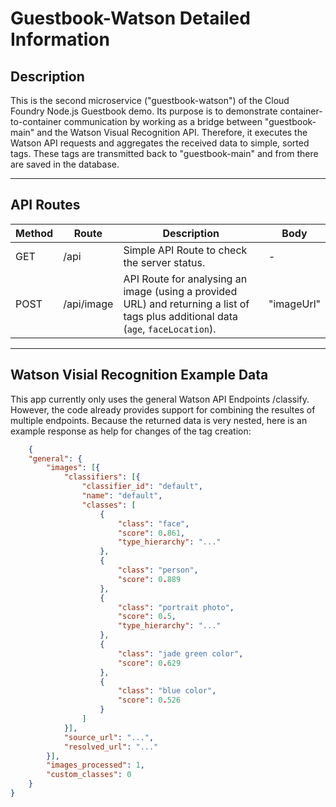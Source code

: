 # Guestbook-Watson Detailed Information

## Description
This is the second microservice ("guestbook-watson") of the Cloud Foundry Node.js Guestbook demo. Its purpose is to demonstrate container-to-container communication by working as a bridge between "guestbook-main" and the Watson Visual Recognition API. Therefore, it executes the Watson API requests and aggregates the received data to simple, sorted tags. These tags are transmitted back to "guestbook-main" and from there are saved in the database.
___
## API Routes

Method | Route | Description | Body
--- | --- | --- | ---
GET | /api | Simple API Route to check the server status. | -
POST | /api/image | API Route for analysing an image (using a provided URL) and returning a list of tags plus additional data (`age`, `faceLocation`). | "imageUrl"

___
## Watson Visial Recognition Example Data

This app currently only uses the general Watson API Endpoints /classify. However, the code already provides support for combining the resultes of multiple endpoints. Because the returned data is very nested, here is an example response as help for changes of the tag creation:

```json
    {
    "general": {
        "images": [{
            "classifiers": [{
                "classifier_id": "default",
                "name": "default",
                "classes": [
                    {
                        "class": "face",
                        "score": 0.861,
                        "type_hierarchy": "..."
                    },
                    {
                        "class": "person",
                        "score": 0.889
                    },
                    {
                        "class": "portrait photo",
                        "score": 0.5,
                        "type_hierarchy": "..."
                    },
                    {
                        "class": "jade green color",
                        "score": 0.629
                    },
                    {
                        "class": "blue color",
                        "score": 0.526
                    }
                ]
            }],
            "source_url": "...",
            "resolved_url": "..."
        }],
        "images_processed": 1,
        "custom_classes": 0
    }
}
```

